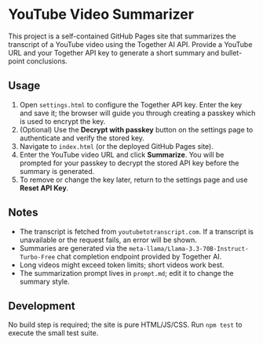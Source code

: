 # YouTube Video Summarizer

This project is a self-contained GitHub Pages site that summarizes the transcript of a YouTube video using the Together AI API. Provide a YouTube URL and your Together API key to generate a short summary and bullet-point conclusions.

## Usage
1. Open `settings.html` to configure the Together API key. Enter the key and save it; the browser will guide you through creating a passkey which is used to encrypt the key.
2. (Optional) Use the **Decrypt with passkey** button on the settings page to authenticate and verify the stored key.
3. Navigate to `index.html` (or the deployed GitHub Pages site).
4. Enter the YouTube video URL and click **Summarize**. You will be prompted for your passkey to decrypt the stored API key before the summary is generated.
5. To remove or change the key later, return to the settings page and use **Reset API Key**.

## Notes
- The transcript is fetched from `youtubetotranscript.com`. If a transcript is unavailable or the request fails, an error will be shown.
- Summaries are generated via the `meta-llama/Llama-3.3-70B-Instruct-Turbo-Free` chat completion endpoint provided by Together AI.
- Long videos might exceed token limits; short videos work best.
- The summarization prompt lives in `prompt.md`; edit it to change the summary style.

## Development
No build step is required; the site is pure HTML/JS/CSS. Run `npm test` to execute the small test suite.
